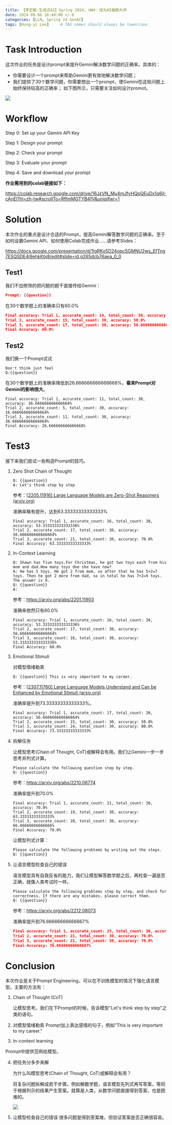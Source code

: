 ```yaml
---
title: 【李宏毅-生成式AI】Spring 2024, HW4：成为AI催眠大师
date: 2024-09-06 16:40:00 +/-8
categories: [LLM, Spring 24 GenAI]
tags: [Hung-yi Lee]     # TAG names should always be lowercase
---
```


# Task Introduction 

这次作业的任务是设计prompt来提升Gemini解决数学问题的正确率。具体的：
- 你需要设计一个prompt来帮助Gemini更有效地解决数学问题；
- 我们提供了30个数学问题，你需要想出一个prompt，使Gemini在这些问题上始终保持较高的正确率；
如下图所示，只需要关注如何设计promot。

![](../assets/images/Hung-yi_Lee/hw4-1.png)

# Workflow

Step 0: Set up your Gemini API Key

Step 1: Design your prompt

Step 2: Check your prompt

Step 3: Evaluate your prompt

Step 4: Save and download your prompt

**作业需用到的colab链接如下：**

https://colab.research.google.com/drive/16JzVN_Mu4mJfyHQpQEuDx1q6jI-cAnEl?hl=zh-tw#scrollTo=RffmMGTYB4fV&uniqifier=1

# Solution

本次作业的重点是设计合适的Prompt，提高Gemini解答数学问题的正确率。至于如何设置Gemini API、如何使用Colab完成作业......请参考Slides：

https://docs.google.com/presentation/d/1IgRKo5D24opcSGMNU2ws_EfTng7ESQSDE4i9ehkKbj8/edit#slide=id.g265dcb76aea_0_0

## Test1

我们不加修饰的把问题的题干直接传给Gemini：

```json
Prompt: {{question}}
```

在30个数学题上的准确率只有60.0%

```json
Final accuracy: Trial 1, accurate_count: 14, total_count: 30, accuracy: 46.666666666666664%
Trial 2, accurate_count: 15, total_count: 30, accuracy: 50.0%
Trial 3, accurate_count: 17, total_count: 30, accuracy: 56.666666666666664%
Final Accuracy: 60.0%
```

## Test2

我们换一个Prompt试试

```
Don't think just feel
Q:{{question}}
```

在30个数学题上的准确率降低到26.666666666666668%，**看来Prompt对Gemini的影响很大**。

```
Final accuracy: Trial 1, accurate_count: 11, total_count: 30, accuracy: 36.666666666666664%
Trial 2, accurate_count: 5, total_count: 30, accuracy: 16.666666666666664%
Trial 3, accurate_count: 11, total_count: 30, accuracy: 36.666666666666664%
Final Accuracy: 26.666666666666668%
```

# Test3

接下来我们尝试一些构造Prompt的技巧。

1. Zero Shot Chain of Thought

   ```
   Q: {{question}}
   A: Let’s think step by step
   ```

   参考：[[2205.11916\] Large Language Models are Zero-Shot Reasoners (arxiv.org)](https://arxiv.org/abs/2205.11916)

   准确率略有提升，达到63.33333333333333%

   ```
   Final accuracy: Trial 1, accurate_count: 16, total_count: 30, accuracy: 53.333333333333336%
   Trial 2, accurate_count: 17, total_count: 30, accuracy: 56.666666666666664%
   Trial 3, accurate_count: 21, total_count: 30, accuracy: 70.0%
   Final Accuracy: 63.33333333333333%
   ```

2. In-Context Learning

   ```
   Q: Shawn has five toys.For Christmas, he got two toys each from his mom and dad.How many toys doe she have now?
   A: He has 5 toys. He got 2 from mom, so after that he has 5+2=7 toys. Then he got 2 more from dad, so in total he has 7+2=9 toys. The answer is 9.
   Q: {{question}}
   A:
   ```

   参考：https://arxiv.org/abs/2201.11903

   准确率依然只有60.0%

   ```
   Final accuracy: Trial 1, accurate_count: 16, total_count: 30, accuracy: 53.333333333333336%
   Trial 2, accurate_count: 17, total_count: 30, accuracy: 56.666666666666664%
   Trial 3, accurate_count: 16, total_count: 30, accuracy: 53.333333333333336%
   Final Accuracy: 60.0%
   ```

3. Emotional Stimuli

   对模型情绪勒索

   ```
   Q: {{question}} This is very important to my career.
   ```

   参考：[[2307.11760\] Large Language Models Understand and Can be Enhanced by Emotional Stimuli (arxiv.org)](https://arxiv.org/abs/2307.11760)

   准确率提升到73.33333333333333%。

   ```
   Final accuracy: Trial 1, accurate_count: 17, total_count: 30, accuracy: 56.666666666666664%
   Trial 2, accurate_count: 15, total_count: 30, accuracy: 50.0%
   Trial 3, accurate_count: 24, total_count: 30, accuracy: 80.0%
   Final Accuracy: 73.33333333333333%
   ```

4. 拆解任务

   让模型思考(Chain of Thought, CoT)或解释会有用。我们让Gemini一步一步思考并列式计算。

   ```
   Please calculate the following question step by step.
   Q: {{question}}
   ```

   参考：https://arxiv.org/abs/2210.06774

   准确率提升到70.0%

   ```
   Final accuracy: Trial 1, accurate_count: 21, total_count: 30, accuracy: 70.0%
   Trial 2, accurate_count: 19, total_count: 30, accuracy: 63.33333333333333%
   Trial 3, accurate_count: 20, total_count: 30, accuracy: 66.66666666666666%
   Final Accuracy: 70.0%
   ```
   让模型列式计算：

   ```
   Please calculate the following problems by writing out the steps.
   Q: {{question}}
   ```

   

5. 让语言模型检查自己的错误

   语言模型具有自我反省的能力，我们让模型解答数学题之后，再检查一遍是否正确，就像人类考试时一样。

   ```
   Please calculate the following problems step by step, and check for correctness. If there are any mistakes, please correct them.
   Q: {{question}}
   ```
   参考：https://arxiv.org/abs/2212.08073

   准确率提升到76.66666666666667%

   ```json
   Final accuracy: Trial 1, accurate_count: 23, total_count: 30, accuracy: 76.66666666666667%
   Trial 2, accurate_count: 21, total_count: 30, accuracy: 70.0%
   Trial 3, accurate_count: 21, total_count: 30, accuracy: 70.0%
   Final Accuracy: 76.66666666666667%
   ```

# Conclusion

本次作业是关于Prompt Engineering，可以在不训练模型的情况下强化语言模型。主要的方法有：

1. Chain of Thought (CoT)

   让模型思考。我们在下Prompt的时候，告诉模型"Let's think step by step"之类的语句。

2. 对模型情绪勒索
	Prompt加上表达感情的句子，例如"This is very important to my career."

3. In-context learning  

  Prompt中提供范例给模型。

4. 把任务分多步来解

   为什么叫模型思考(Chain of Thought, CoT)或解释会有用？

   将复杂问题拆解成若干步骤。例如解数学题，语言模型先列式再写答案，等同于根据列示的结果产生答案。就算是人类，从数学问题直接得到答案，也是困难的。

   

   ![](../assets/images/Hung-yi_Lee/hw4-2.png)

5. 让模型检查自己的错误
    很多问题是得到答案难，但验证答案是否正确很容易。






